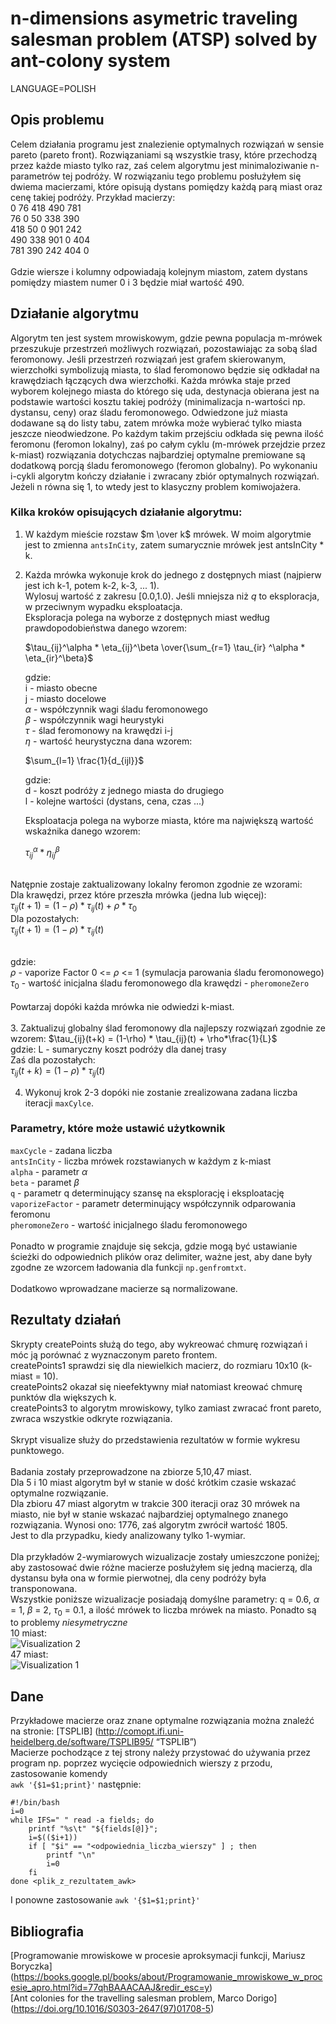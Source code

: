 # n-dimensions asymetric traveling salesman problem (ATSP) solved by ant-colony system

LANGUAGE=POLISH

## Opis problemu

Celem działania programu jest znalezienie optymalnych rozwiązań w sensie pareto (pareto front). Rozwiązaniami są wszystkie trasy, które przechodzą przez każde miasto tylko raz, zaś celem algorytmu jest minimaloziwanie n-parametrów tej podróży. W rozwiązaniu tego problemu posłużyłem się dwiema macierzami, które opisują dystans pomiędzy każdą parą miast oraz cenę takiej podróży.
Przykład macierzy:\
0	    76	418	490	781\
76	0	    50	338	390\
418	50	0	    901	242\
490	338	901	0	    404\
781	390	242	404	0\
\
Gdzie wiersze i kolumny odpowiadają kolejnym miastom, zatem dystans pomiędzy miastem numer 0 i 3 będzie miał wartość 490.

## Działanie algorytmu
Algorytm ten jest system mrowiskowym, gdzie pewna populacja m-mrówek przeszukuje przestrzeń możliwych rozwiązań, pozostawiając za sobą ślad feromonowy. Jeśli przestrzeń rozwiązań jest grafem skierowanym, wierzchołki symbolizują miasta, to ślad feromonowo będzie się odkładał na krawędziach łączących dwa wierzchołki. Każda mrówka staje przed wyborem kolejnego miasta do którego się uda, destynacja obierana jest na podstawie wartości kosztu takiej podróży (minimalizacja n-wartości np. dystansu, ceny) oraz śladu feromonowego. Odwiedzone już miasta dodawane są do listy tabu, zatem mrówka może wybierać tylko miasta jeszcze nieodwiedzone. Po każdym takim przejściu odkłada się pewna ilość feromonu (feromon lokalny), zaś po całym cyklu (m-mrówek przejdzie przez k-miast) rozwiązania dotychczas najbardziej optymalne premiowane są dodatkową porcją śladu feromonowego (feromon globalny). Po wykonaniu i-cykli algorytm kończy działanie i zwracany zbiór optymalnych rozwiązań. Jeżeli n równa się 1, to wtedy jest to klasyczny problem komiwojażera.

### Kilka kroków opisujących działanie algorytmu:

1. W każdym mieście rozstaw $m \over k$ mrówek. W moim algorytmie jest to zmienna `antsInCity`, zatem sumarycznie mrówek jest antsInCity * k.

2. Każda mrówka wykonuje krok do jednego z dostępnych miast (najpierw jest ich k-1, potem k-2, k-3, ... 1).\
    Wylosuj wartość z zakresu [0.0,1.0). Jeśli mniejsza niż *q* to eksploracja, w przeciwnym wypadku eksploatacja.\
    Eksploracja polega na wyborze z dostępnych miast według prawdopodobieństwa danego wzorem:

    $\tau_{ij}^\alpha * \eta_{ij}^\beta \over{\sum_{r=1} \tau_{ir} ^\alpha * \eta_{ir}^\beta}$

    gdzie:\
    i - miasto obecne\
    j - miasto docelowe\
    $\alpha$ - współczynnik wagi śladu feromonowego\
    $\beta$ - współczynnik wagi heurystyki\
    $\tau$ - ślad feromonowy na krawędzi i-j\
    $\eta$ - wartość heurystyczna dana wzorem:

    $\sum_{l=1} \frac{1}{d_{ijl}}$

    gdzie:\
    d - koszt podróży z jednego miasta do drugiego\
    l - kolejne wartości (dystans, cena, czas ...)

    Eksploatacja polega na wyborze miasta, które ma największą wartość wskaźnika danego wzorem:

    $\tau_{ij}^\alpha * \eta_{ij}^\beta$

\
    Natępnie zostaje zaktualizowany lokalny feromon zgodnie ze wzorami:\
    Dla krawędzi, przez które przeszła mrówka (jedna lub więcej):\
    $\tau_{ij}(t+1) = (1-\rho) * \tau_{ij}(t) + \rho*\tau_0$\
    Dla pozostałych:\
    $\tau_{ij}(t+1) = (1-\rho) * \tau_{ij}(t)$

\
    gdzie:\
    $\rho$ - vaporize Factor 0 <= $\rho$ <= 1 (symulacja parowania śladu feromonowego)\
    $\tau_0$ - wartość inicjalna śladu feromonowego dla krawędzi - `pheromoneZero`\
\
    Powtarzaj dopóki każda mrówka nie odwiedzi k-miast.\
\
3. Zaktualizuj globalny ślad feromonowy dla najlepszy rozwiązań zgodnie ze wzorem:
    $\tau_{ij}(t+k) =  (1-\rho) * \tau_{ij}(t) + \rho*\frac{1}{L}$\
    gdzie:
    L - sumaryczny koszt podróży dla danej trasy\
    Zaś dla pozostałych:\
    $\tau_{ij}(t+k) =  (1-\rho) * \tau_{ij}(t)$

4. Wykonuj krok 2-3 dopóki nie zostanie zrealizowana zadana liczba iteracji `maxCylce`.

### Parametry, które może ustawić użytkownik
`maxCycle` - zadana liczba \
`antsInCity` - liczba mrówek rozstawianych w każdym z k-miast\
`alpha` - parametr $\alpha$\
`beta` - paramet $\beta$\
`q` - parametr q determinujący szansę na eksplorację i eksploatację\
`vaporizeFactor` - parametr determinujący współczynnik odparowania feromonu\
`pheromoneZero` - wartość inicjalnego śladu feromonowego\
\
Ponadto w programie znajduje się sekcja, gdzie mogą być ustawianie ścieżki do odpowiednich plików oraz delimiter, ważne jest, aby dane były zgodne ze wzorcem ładowania dla funkcji `np.genfromtxt`.\
\
Dodatkowo wprowadzane macierze są normalizowane.

## Rezultaty działań
Skrypty createPoints służą do tego, aby wykreować chmurę rozwiązań i móc ją porównać z wyznaczonym pareto frontem.\
createPoints1 sprawdzi się dla niewielkich macierz, do rozmiaru 10x10 (k-miast = 10).\
createPoints2 okazał się nieefektywny miał natomiast kreować chmurę punktów dla większych k.\
createPoints3 to algorytm mrowiskowy, tylko zamiast zwracać front pareto, zwraca wszystkie odkryte rozwiązania.\
\
Skrypt visualize służy do przedstawienia rezultatów w formie wykresu punktowego.\
\
Badania zostały przeprowadzone na zbiorze 5,10,47 miast.\
Dla 5 i 10 miast algorytm był w stanie w dość krótkim czasie wskazać optymalne rozwiązanie.\
Dla zbioru 47 miast algorytm w trakcie 300 iteracji oraz 30 mrówek na miasto, nie był w stanie wskazać najbardziej optymalnego znanego rozwiązania. Wynosi ono: 1776, zaś algorytm zwrócił wartość 1805.\
Jest to dla przypadku, kiedy analizowany tylko 1-wymiar.\
\
Dla przykładów 2-wymiarowych wizualizacje zostały umieszczone poniżej; aby zastosować dwie różne macierze posłużyłem się jedną macierzą, dla dystansu była ona w formie pierwotnej, dla ceny podróży była transponowana.\
Wszystkie poniższe wizualizacje posiadają domyślne parametry: q = 0.6, $\alpha$ = 1, $\beta$ = 2, $\tau_0$ = 0.1, a ilość mrówek to liczba mrówek na miasto. Ponadto są to problemy *niesymetryczne*\
10 miast:\
![Visualization 2](Figure_2.png)\
47 miast:\
![Visualization 1](Figure_1.png)
## Dane
Przykładowe macierze oraz znane optymalne rozwiązania można znaleźć na stronie: [TSPLIB] (http://comopt.ifi.uni-heidelberg.de/software/TSPLIB95/ “TSPLIB”)\
Macierze pochodzące z tej strony należy przystować do używania przez program np. poprzez wycięcie odpowiednich wierszy z przodu, zastosowanie komendy\
`awk '{$1=$1;print}'` następnie:
```
#!/bin/bash
i=0
while IFS=" " read -a fields; do
    printf "%s\t" "${fields[@]}";
    i=$(($i+1))
    if [ "$i" == "<odpowiednia_liczba_wierszy" ] ; then
	    printf "\n"
	    i=0
    fi
done <plik_z_rezultatem_awk>
```
I ponowne zastosowanie `awk '{$1=$1;print}'`

## Bibliografia
[Programowanie mrowiskowe w procesie aproksymacji funkcji, Mariusz Boryczka] (https://books.google.pl/books/about/Programowanie_mrowiskowe_w_procesie_apro.html?id=77qhBAAACAAJ&redir_esc=y)\
[Ant colonies for the travelling salesman problem, Marco Dorigo] (https://doi.org/10.1016/S0303-2647(97)01708-5)
